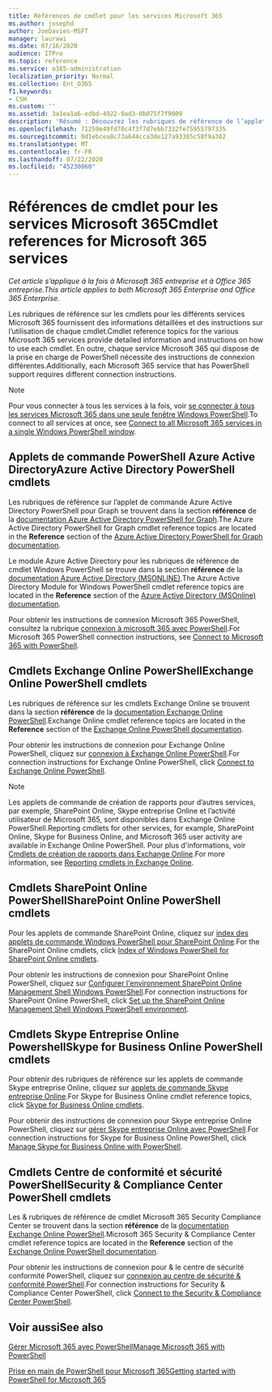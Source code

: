 ```yaml
---
title: Références de cmdlet pour les services Microsoft 365
ms.author: josephd
author: JoeDavies-MSFT
manager: laurawi
ms.date: 07/16/2020
audience: ITPro
ms.topic: reference
ms.service: o365-administration
localization_priority: Normal
ms.collection: Ent_O365
f1.keywords:
- CSH
ms.custom: ''
ms.assetid: 3a1ea1a6-edbd-4922-9ad3-0b075f7f9009
description: 'Résumé : Découvrez les rubriques de référence de l’applet de commande Microsoft 365 pour les cmdlets PowerShell pour Azure Active Directory, Exchange Online, SharePoint Online, Skype entreprise Online et la sécurité & la conformité.'
ms.openlocfilehash: 71259e49fd70c4f3f7d7ebb7332fe75955797335
ms.sourcegitcommit: 0d1ebcea8c73a644cca3de127a93385c58f9a302
ms.translationtype: MT
ms.contentlocale: fr-FR
ms.lasthandoff: 07/22/2020
ms.locfileid: "45230860"
---
```

# <a name="cmdlet-references-for-microsoft-365-services"></a><span data-ttu-id="4c235-103">Références de cmdlet pour les services Microsoft 365</span><span class="sxs-lookup"><span data-stu-id="4c235-103">Cmdlet references for Microsoft 365 services</span></span>

<span data-ttu-id="4c235-104">*Cet article s’applique à la fois à Microsoft 365 entreprise et à Office 365 entreprise.*</span><span class="sxs-lookup"><span data-stu-id="4c235-104">*This article applies to both Microsoft 365 Enterprise and Office 365 Enterprise.*</span></span>

<span data-ttu-id="4c235-105">Les rubriques de référence sur les cmdlets pour les différents services Microsoft 365 fournissent des informations détaillées et des instructions sur l’utilisation de chaque cmdlet.</span><span class="sxs-lookup"><span data-stu-id="4c235-105">Cmdlet reference topics for the various Microsoft 365 services provide detailed information and instructions on how to use each cmdlet.</span></span> <span data-ttu-id="4c235-106">En outre, chaque service Microsoft 365 qui dispose de la prise en charge de PowerShell nécessite des instructions de connexion différentes.</span><span class="sxs-lookup"><span data-stu-id="4c235-106">Additionally, each Microsoft 365 service that has PowerShell support requires different connection instructions.</span></span>
  
> [!NOTE]
> <span data-ttu-id="4c235-107">Pour vous connecter à tous les services à la fois, voir [se connecter à tous les services Microsoft 365 dans une seule fenêtre Windows PowerShell](connect-to-all-office-365-services-in-a-single-windows-powershell-window.md).</span><span class="sxs-lookup"><span data-stu-id="4c235-107">To connect to all services at once, see [Connect to all Microsoft 365 services in a single Windows PowerShell window](connect-to-all-office-365-services-in-a-single-windows-powershell-window.md).</span></span> 
  
## <a name="azure-active-directory-powershell-cmdlets"></a><span data-ttu-id="4c235-108">Applets de commande PowerShell Azure Active Directory</span><span class="sxs-lookup"><span data-stu-id="4c235-108">Azure Active Directory PowerShell cmdlets</span></span>

<span data-ttu-id="4c235-109">Les rubriques de référence sur l’applet de commande Azure Active Directory PowerShell pour Graph se trouvent dans la section **référence** de la [documentation Azure Active Directory PowerShell for Graph](https://docs.microsoft.com/powershell/azure/active-directory/install-adv2?view=azureadps-2.0).</span><span class="sxs-lookup"><span data-stu-id="4c235-109">The Azure Active Directory PowerShell for Graph cmdlet reference topics are located in the **Reference** section of the [Azure Active Directory PowerShell for Graph documentation](https://docs.microsoft.com/powershell/azure/active-directory/install-adv2?view=azureadps-2.0).</span></span>

<span data-ttu-id="4c235-110">Le module Azure Active Directory pour les rubriques de référence de cmdlet Windows PowerShell se trouve dans la section **référence** de la [documentation Azure Active Directory (MSONLINE)](https://docs.microsoft.com/powershell/azure/active-directory/overview?view=azureadps-1.0).</span><span class="sxs-lookup"><span data-stu-id="4c235-110">The Azure Active Directory Module for Windows PowerShell cmdlet reference topics are located in the **Reference** section of the [Azure Active Directory (MSOnline) documentation](https://docs.microsoft.com/powershell/azure/active-directory/overview?view=azureadps-1.0).</span></span>

<span data-ttu-id="4c235-111">Pour obtenir les instructions de connexion Microsoft 365 PowerShell, consultez la rubrique [connexion à microsoft 365 avec PowerShell](connect-to-office-365-powershell.md).</span><span class="sxs-lookup"><span data-stu-id="4c235-111">For Microsoft 365 PowerShell connection instructions, see [Connect to Microsoft 365 with PowerShell](connect-to-office-365-powershell.md).</span></span>
  
## <a name="exchange-online-powershell-cmdlets"></a><span data-ttu-id="4c235-112">Cmdlets Exchange Online PowerShell</span><span class="sxs-lookup"><span data-stu-id="4c235-112">Exchange Online PowerShell cmdlets</span></span>

<span data-ttu-id="4c235-113">Les rubriques de référence sur les cmdlets Exchange Online se trouvent dans la section **référence** de la [documentation Exchange Online PowerShell](https://docs.microsoft.com/powershell/exchange/exchange-online/exchange-online-powershell?view=exchange-ps).</span><span class="sxs-lookup"><span data-stu-id="4c235-113">Exchange Online cmdlet reference topics are located in the **Reference** section of the [Exchange Online PowerShell documentation](https://docs.microsoft.com/powershell/exchange/exchange-online/exchange-online-powershell?view=exchange-ps).</span></span>
  
<span data-ttu-id="4c235-114">Pour obtenir les instructions de connexion pour Exchange Online PowerShell, cliquez sur [connexion à Exchange Online PowerShell](https://go.microsoft.com/fwlink/p/?LinkId=396554).</span><span class="sxs-lookup"><span data-stu-id="4c235-114">For connection instructions for Exchange Online PowerShell, click [Connect to Exchange Online PowerShell](https://go.microsoft.com/fwlink/p/?LinkId=396554).</span></span>
  
> [!NOTE]
> <span data-ttu-id="4c235-115">Les applets de commande de création de rapports pour d’autres services, par exemple, SharePoint Online, Skype entreprise Online et l’activité utilisateur de Microsoft 365, sont disponibles dans Exchange Online PowerShell.</span><span class="sxs-lookup"><span data-stu-id="4c235-115">Reporting cmdlets for other services, for example, SharePoint Online, Skype for Business Online, and Microsoft 365 user activity are available in Exchange Online PowerShell.</span></span> <span data-ttu-id="4c235-116">Pour plus d'informations, voir [Cmdlets de création de rapports dans Exchange Online](https://go.microsoft.com/fwlink/p/?LinkId=691595).</span><span class="sxs-lookup"><span data-stu-id="4c235-116">For more information, see [Reporting cmdlets in Exchange Online](https://go.microsoft.com/fwlink/p/?LinkId=691595).</span></span> 
  
## <a name="sharepoint-online-powershell-cmdlets"></a><span data-ttu-id="4c235-117">Cmdlets SharePoint Online PowerShell</span><span class="sxs-lookup"><span data-stu-id="4c235-117">SharePoint Online PowerShell cmdlets</span></span>

<span data-ttu-id="4c235-118">Pour les applets de commande SharePoint Online, cliquez sur [index des applets de commande Windows PowerShell pour SharePoint Online](https://go.microsoft.com/fwlink/p/?LinkId=691476).</span><span class="sxs-lookup"><span data-stu-id="4c235-118">For the SharePoint Online cmdlets, click [Index of Windows PowerShell for SharePoint Online cmdlets](https://go.microsoft.com/fwlink/p/?LinkId=691476).</span></span>
  
<span data-ttu-id="4c235-119">Pour obtenir les instructions de connexion pour SharePoint Online PowerShell, cliquez sur [Configurer l'environnement SharePoint Online Management Shell Windows PowerShell](https://go.microsoft.com/fwlink/p/?LinkId=691603).</span><span class="sxs-lookup"><span data-stu-id="4c235-119">For connection instructions for SharePoint Online PowerShell, click [Set up the SharePoint Online Management Shell Windows PowerShell environment](https://go.microsoft.com/fwlink/p/?LinkId=691603).</span></span>
  
## <a name="skype-for-business-online-powershell-cmdlets"></a><span data-ttu-id="4c235-120">Cmdlets Skype Entreprise Online Powershell</span><span class="sxs-lookup"><span data-stu-id="4c235-120">Skype for Business Online PowerShell cmdlets</span></span>

<span data-ttu-id="4c235-121">Pour obtenir des rubriques de référence sur les applets de commande Skype entreprise Online, cliquez sur [applets de commande Skype entreprise Online](https://technet.microsoft.com/library/mt228132.aspx).</span><span class="sxs-lookup"><span data-stu-id="4c235-121">For Skype for Business Online cmdlet reference topics, click [Skype for Business Online cmdlets](https://technet.microsoft.com/library/mt228132.aspx).</span></span>
  
<span data-ttu-id="4c235-122">Pour obtenir des instructions de connexion pour Skype entreprise Online PowerShell, cliquez sur [gérer Skype entreprise Online avec PowerShell](manage-skype-for-business-online-with-office-365-powershell.md).</span><span class="sxs-lookup"><span data-stu-id="4c235-122">For connection instructions for Skype for Business Online PowerShell, click [Manage Skype for Business Online with PowerShell](manage-skype-for-business-online-with-office-365-powershell.md).</span></span>

## <a name="security-amp-compliance-center-powershell-cmdlets"></a><span data-ttu-id="4c235-123">Cmdlets Centre de conformité et sécurité PowerShell</span><span class="sxs-lookup"><span data-stu-id="4c235-123">Security &amp; Compliance Center PowerShell cmdlets</span></span>

<span data-ttu-id="4c235-124">Les &amp; rubriques de référence de cmdlet Microsoft 365 Security Compliance Center se trouvent dans la section **référence** de la [documentation Exchange Online PowerShell](https://docs.microsoft.com/powershell/exchange/exchange-online/exchange-online-powershell?view=exchange-ps).</span><span class="sxs-lookup"><span data-stu-id="4c235-124">Microsoft 365 Security &amp; Compliance Center cmdlet reference topics are located in the **Reference** section of the [Exchange Online PowerShell documentation](https://docs.microsoft.com/powershell/exchange/exchange-online/exchange-online-powershell?view=exchange-ps).</span></span>
  
<span data-ttu-id="4c235-125">Pour obtenir les instructions de connexion pour &amp; le centre de sécurité conformité PowerShell, cliquez sur [connexion au centre de sécurité &amp; conformité PowerShell](https://docs.microsoft.com/powershell/exchange/connect-to-scc-powershell?view=exchange-ps).</span><span class="sxs-lookup"><span data-stu-id="4c235-125">For connection instructions for Security &amp; Compliance Center PowerShell, click [Connect to the Security &amp; Compliance Center PowerShell](https://docs.microsoft.com/powershell/exchange/connect-to-scc-powershell?view=exchange-ps).</span></span>


  
## <a name="see-also"></a><span data-ttu-id="4c235-126">Voir aussi</span><span class="sxs-lookup"><span data-stu-id="4c235-126">See also</span></span>

[<span data-ttu-id="4c235-127">Gérer Microsoft 365 avec PowerShell</span><span class="sxs-lookup"><span data-stu-id="4c235-127">Manage Microsoft 365 with PowerShell</span></span>](manage-office-365-with-office-365-powershell.md)
  
[<span data-ttu-id="4c235-128">Prise en main de PowerShell pour Microsoft 365</span><span class="sxs-lookup"><span data-stu-id="4c235-128">Getting started with PowerShell for Microsoft 365</span></span>](getting-started-with-office-365-powershell.md)

